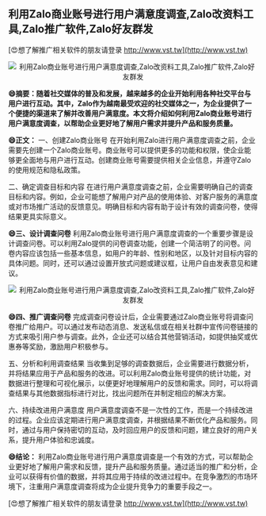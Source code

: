 ## **利用Zalo商业账号进行用户满意度调查,Zalo改资料工具,Zalo推广软件,Zalo好友群发**

[😍想了解推广相关软件的朋友请登录 http://www.vst.tw](http://www.vst.tw)

 <center><img src="https://vst.tw/MP4/tuiguang/png/6.png" alt="利用Zalo商业账号进行用户满意度调查,Zalo改资料工具,Zalo推广软件,Zalo好友群发"></center>

**😄摘要：随着社交媒体的普及和发展，越来越多的企业开始利用各种社交平台与用户进行互动。其中，Zalo作为越南最受欢迎的社交媒体之一，为企业提供了一个便捷的渠道来了解并改善用户满意度。本文将介绍如何利用Zalo商业账号进行用户满意度调查，以帮助企业更好地了解用户需求并提升产品和服务质量。**

**😄正文：**
一、创建Zalo商业账号
在开始利用Zalo进行用户满意度调查之前，企业需要先创建一个Zalo商业账号。商业账号可以提供更多的功能和权限，使企业能够更全面地与用户进行互动。创建商业账号需要提供相关企业信息，并遵守Zalo的使用规范和隐私政策。

二、确定调查目标和内容
在进行用户满意度调查之前，企业需要明确自己的调查目标和内容。例如，企业可能想了解用户对产品的使用体验、对客户服务的满意度或对市场推广活动的反馈意见。明确目标和内容有助于设计有效的调查问卷，使得结果更具实际意义。

**😄三、设计调查问卷**
利用Zalo商业账号进行用户满意度调查的一个重要步骤是设计调查问卷。可以利用Zalo提供的问卷调查功能，创建一个简洁明了的问卷。问卷内容应该包括一些基本信息，如用户的年龄、性别和地区，以及针对目标内容的具体问题。同时，还可以通过设置开放式问题或建议框，让用户自由发表意见和建议。

 <center><img src="https://vst.tw/MP4/tuiguang/png/4.png" alt="利用Zalo商业账号进行用户满意度调查,Zalo改资料工具,Zalo推广软件,Zalo好友群发"></center>

**😄四、推广调查问卷**
完成调查问卷设计后，企业需要通过Zalo商业账号将调查问卷推广给用户。可以通过发布动态消息、发送私信或在相关社群中宣传问卷链接的方式来吸引用户参与调查。此外，企业还可以结合其他营销活动，如提供抽奖或优惠券等奖励，激励用户积极参与。

五、分析和利用调查结果
当收集到足够的调查数据后，企业需要进行数据分析，并将结果应用于产品和服务的改进。可以利用Zalo商业账号提供的统计功能，对数据进行整理和可视化展示，以便更好地理解用户的反馈和需求。同时，可以将调查结果与其他数据指标进行对比，找出问题所在并制定相应的解决方案。

六、持续改进用户满意度
用户满意度调查不是一次性的工作，而是一个持续改进的过程。企业应该定期进行用户满意度调查，并根据结果不断优化产品和服务。同时，通过与用户保持密切的互动，及时回应用户的反馈和问题，建立良好的用户关系，提升用户体验和忠诚度。

**😄结论：**
利用Zalo商业账号进行用户满意度调查是一个有效的方式，可以帮助企业更好地了解用户需求和反馈，提升产品和服务质量。通过适当的推广和分析，企业可以获得有价值的数据，并将其应用于持续的改进过程中。在竞争激烈的市场环境下，注重用户满意度调查将成为企业提升竞争力的重要手段之一。

[😍想了解推广相关软件的朋友请登录 http://www.vst.tw](http://www.vst.tw)




